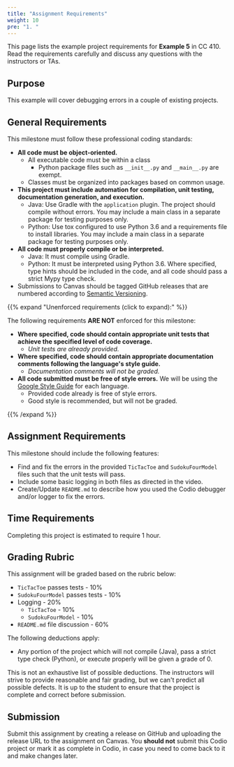 ```yaml
---
title: "Assignment Requirements"
weight: 10
pre: "1. "
---
```


This page lists the example project requirements for **Example 5** in CC 410. Read the requirements carefully and discuss any questions with the instructors or TAs. 

## Purpose

This example will cover debugging errors in a couple of existing projects.

## General Requirements

This milestone must follow these professional coding standards:

* **All code must be object-oriented.**
  * All executable code must be within a class
    * Python package files such as `__init__.py` and `__main__.py` are exempt.
  * Classes must be organized into packages based on common usage.
* **This project must include automation for compilation, unit testing, documentation generation, and execution.**
  * Java: Use Gradle with the `application` plugin. The project should compile without errors. You may include a main class in a separate package for testing purposes only.
  * Python: Use tox configured to use Python 3.6 and a requirements file to install libraries. You may include a main class in a separate package for testing purposes only.
* **All code must properly compile or be interpreted.**
  * Java: It must compile using Gradle.
  * Python: It must be interpreted using Python 3.6. Where specified, type hints should be included in the code, and all code should pass a strict Mypy type check.
* Submissions to Canvas should be tagged GitHub releases that are numbered according to [Semantic Versioning](https://semver.org/).

{{% expand "Unenforced requirements (click to expand):" %}}

The following requirements **ARE NOT** enforced for this milestone:

* **Where specified, code should contain appropriate unit tests that achieve the specified level of code coverage.**
  * _Unit tests are already provided._
* **Where specified, code should contain appropriate documentation comments following the language's style guide.**
  * _Documentation comments will not be graded._
* **All code submitted must be free of style errors.** We will be using the [Google Style Guide](https://google.github.io/styleguide/) for each language. 
  * Provided code already is free of style errors.
  * Good style is recommended, but will not be graded.

{{% /expand %}}

## Assignment Requirements

This milestone should include the following features:

* Find and fix the errors in the provided `TicTacToe` and `SudokuFourModel` files such that the unit tests will pass.
* Include some basic logging in both files as directed in the video. 
* Create/Update `README.md` to describe how you used the Codio debugger and/or logger to fix the errors.
  
## Time Requirements

Completing this project is estimated to require 1 hour.

## Grading Rubric

This assignment will be graded based on the rubric below:

* `TicTacToe` passes tests - 10%
* `SudokuFourModel` passes tests - 10%
* Logging - 20%
  * `TicTacToe` - 10%
  * `SudokuFourModel` - 10%
* `README.md` file discussion - 60%

The following deductions apply:

* Any portion of the project which will not compile (Java), pass a strict type check (Python), or execute properly will be given a grade of 0.

This is not an exhaustive list of possible deductions. The instructors will strive to provide reasonable and fair grading, but we can't predict all possible defects. It is up to the student to ensure that the project is complete and correct before submission. 

## Submission

Submit this assignment by creating a release on GitHub and uploading the release URL to the assignment on Canvas. You **should not** submit this Codio project or mark it as complete in Codio, in case you need to come back to it and make changes later.